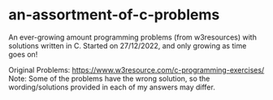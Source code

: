 # an-assortment-of-c-problems
An ever-growing amount programming problems (from w3resources) with solutions written in C.
Started on 27/12/2022, and only growing as time goes on!

Original Problems:
https://www.w3resource.com/c-programming-exercises/
Note: Some of the problems have the wrong solution, so the wording/solutions provided in each of my answers may differ.
